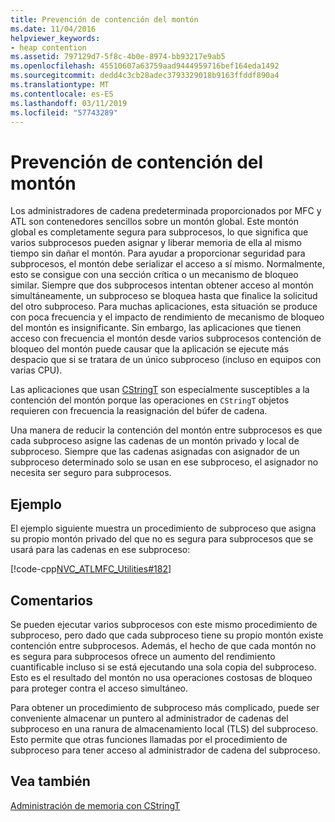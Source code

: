 ```yaml
---
title: Prevención de contención del montón
ms.date: 11/04/2016
helpviewer_keywords:
- heap contention
ms.assetid: 797129d7-5f8c-4b0e-8974-bb93217e9ab5
ms.openlocfilehash: 45510607a63759aad9444959716bef164eda1492
ms.sourcegitcommit: dedd4c3cb28adec3793329018b9163ffddf890a4
ms.translationtype: MT
ms.contentlocale: es-ES
ms.lasthandoff: 03/11/2019
ms.locfileid: "57743289"
---
```

# <a name="avoidance-of-heap-contention"></a>Prevención de contención del montón

Los administradores de cadena predeterminada proporcionados por MFC y ATL son contenedores sencillos sobre un montón global. Este montón global es completamente segura para subprocesos, lo que significa que varios subprocesos pueden asignar y liberar memoria de ella al mismo tiempo sin dañar el montón. Para ayudar a proporcionar seguridad para subprocesos, el montón debe serializar el acceso a sí mismo. Normalmente, esto se consigue con una sección crítica o un mecanismo de bloqueo similar. Siempre que dos subprocesos intentan obtener acceso al montón simultáneamente, un subproceso se bloquea hasta que finalice la solicitud del otro subproceso. Para muchas aplicaciones, esta situación se produce con poca frecuencia y el impacto de rendimiento de mecanismo de bloqueo del montón es insignificante. Sin embargo, las aplicaciones que tienen acceso con frecuencia el montón desde varios subprocesos contención de bloqueo del montón puede causar que la aplicación se ejecute más despacio que si se tratara de un único subproceso (incluso en equipos con varias CPU).

Las aplicaciones que usan [CStringT](../atl-mfc-shared/reference/cstringt-class.md) son especialmente susceptibles a la contención del montón porque las operaciones en `CStringT` objetos requieren con frecuencia la reasignación del búfer de cadena.

Una manera de reducir la contención del montón entre subprocesos es que cada subproceso asigne las cadenas de un montón privado y local de subproceso. Siempre que las cadenas asignadas con asignador de un subproceso determinado solo se usan en ese subproceso, el asignador no necesita ser seguro para subprocesos.

## <a name="example"></a>Ejemplo

El ejemplo siguiente muestra un procedimiento de subproceso que asigna su propio montón privado del que no es segura para subprocesos que se usará para las cadenas en ese subproceso:

[!code-cpp[NVC_ATLMFC_Utilities#182](../atl-mfc-shared/codesnippet/cpp/avoidance-of-heap-contention_1.cpp)]

## <a name="comments"></a>Comentarios

Se pueden ejecutar varios subprocesos con este mismo procedimiento de subproceso, pero dado que cada subproceso tiene su propio montón existe contención entre subprocesos. Además, el hecho de que cada montón no es segura para subprocesos ofrece un aumento del rendimiento cuantificable incluso si se está ejecutando una sola copia del subproceso. Esto es el resultado del montón no usa operaciones costosas de bloqueo para proteger contra el acceso simultáneo.

Para obtener un procedimiento de subproceso más complicado, puede ser conveniente almacenar un puntero al administrador de cadenas del subproceso en una ranura de almacenamiento local (TLS) del subproceso. Esto permite que otras funciones llamadas por el procedimiento de subproceso para tener acceso al administrador de cadena del subproceso.

## <a name="see-also"></a>Vea también

[Administración de memoria con CStringT](../atl-mfc-shared/memory-management-with-cstringt.md)

